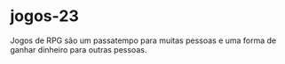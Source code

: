 # jogos-23
Jogos de RPG são um passatempo para muitas pessoas e uma forma de ganhar dinheiro para outras pessoas.
